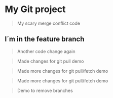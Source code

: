 # My Git project

> My scary merge conflict code

## I´m  in the feature branch

> Another code change again

> Made changes for git pull demo

> Made more changes for git pull/fetch demo

>  Made more changes for git pull/fetch demo


> Demo to remove branches
> 
